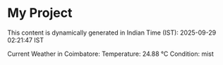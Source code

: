 # My Project

This content is dynamically generated in Indian Time (IST): 2025-09-29 02:21:47 IST


Current Weather in Coimbatore:
Temperature: 24.88 °C
Condition: mist
